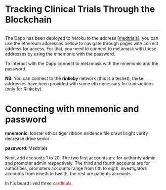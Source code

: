 # Tracking Clinical Trials Through the Blockchain
***

The Dapp has been deployed to heroku to the address [[medtrials]](https://samuel-medical-trials.herokuapp.com/), you can use the ethereum addresses bellow to navigate through pages with correct address for access. For that, you need to connect to metamask with these addresses by using the mnemonic with the password.

To interact with the Dapp connect to metamask with the mnemonic and the password.

__NB__: You can connect to the __rinkeby__ network (this is a tesnet), these addresses have been provided with some eth necessary for transactions (only for Rinkeby).

# Connecting with mnemonic and password

__mnemonic__: lobster ethics tiger ribbon evidence file crawl bright verify decrease drive senior

__password__: Medtrials

Next, add accounts 1 to 20. The two first accounts are for authority admin and promoter admin respectively. The third and fourth accounts are for authorities, promoters accounts range from fith to eigth, investigators accounts from nineth to twelth, the rest are patients accounts.

In his beard lived three <span style="color:red">cardinals</span>.
